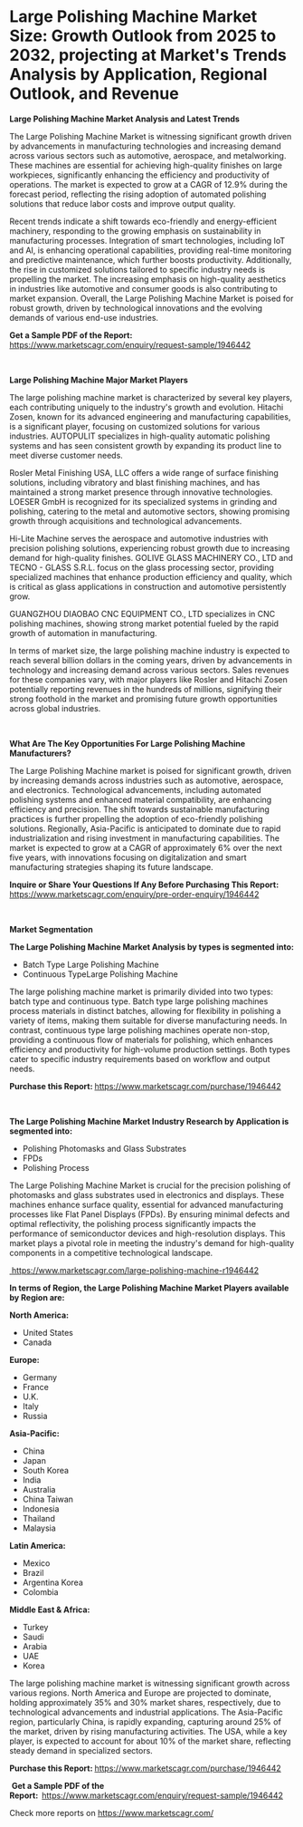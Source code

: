 <p><h1>Large Polishing Machine Market Size: Growth Outlook from 2025 to 2032, projecting at Market's Trends Analysis by Application, Regional Outlook, and Revenue</h1></p><p><strong>Large Polishing Machine Market Analysis and Latest Trends</strong></p>
<p><p>The Large Polishing Machine Market is witnessing significant growth driven by advancements in manufacturing technologies and increasing demand across various sectors such as automotive, aerospace, and metalworking. These machines are essential for achieving high-quality finishes on large workpieces, significantly enhancing the efficiency and productivity of operations. The market is expected to grow at a CAGR of 12.9% during the forecast period, reflecting the rising adoption of automated polishing solutions that reduce labor costs and improve output quality. </p><p>Recent trends indicate a shift towards eco-friendly and energy-efficient machinery, responding to the growing emphasis on sustainability in manufacturing processes. Integration of smart technologies, including IoT and AI, is enhancing operational capabilities, providing real-time monitoring and predictive maintenance, which further boosts productivity. Additionally, the rise in customized solutions tailored to specific industry needs is propelling the market. The increasing emphasis on high-quality aesthetics in industries like automotive and consumer goods is also contributing to market expansion. Overall, the Large Polishing Machine Market is poised for robust growth, driven by technological innovations and the evolving demands of various end-use industries.</p></p>
<p><strong>Get a Sample PDF of the Report:&nbsp;</strong> <a href="https://www.marketscagr.com/enquiry/request-sample/1946442?utm_campaign=2648&utm_medium=2&utm_source=Github&utm_content=ia&utm_term=10042025&utm_id=large-polishing-machine">https://www.marketscagr.com/enquiry/request-sample/1946442</a></p>
<p>&nbsp;</p>
<p><strong>Large Polishing Machine Major Market Players</strong></p>
<p><p>The large polishing machine market is characterized by several key players, each contributing uniquely to the industry's growth and evolution. Hitachi Zosen, known for its advanced engineering and manufacturing capabilities, is a significant player, focusing on customized solutions for various industries. AUTOPULIT specializes in high-quality automatic polishing systems and has seen consistent growth by expanding its product line to meet diverse customer needs.</p><p>Rosler Metal Finishing USA, LLC offers a wide range of surface finishing solutions, including vibratory and blast finishing machines, and has maintained a strong market presence through innovative technologies. LOESER GmbH is recognized for its specialized systems in grinding and polishing, catering to the metal and automotive sectors, showing promising growth through acquisitions and technological advancements.</p><p>Hi-Lite Machine serves the aerospace and automotive industries with precision polishing solutions, experiencing robust growth due to increasing demand for high-quality finishes. GOLIVE GLASS MACHINERY CO., LTD and TECNO - GLASS S.R.L. focus on the glass processing sector, providing specialized machines that enhance production efficiency and quality, which is critical as glass applications in construction and automotive persistently grow.</p><p>GUANGZHOU DIAOBAO CNC EQUIPMENT CO., LTD specializes in CNC polishing machines, showing strong market potential fueled by the rapid growth of automation in manufacturing.</p><p>In terms of market size, the large polishing machine industry is expected to reach several billion dollars in the coming years, driven by advancements in technology and increasing demand across various sectors. Sales revenues for these companies vary, with major players like Rosler and Hitachi Zosen potentially reporting revenues in the hundreds of millions, signifying their strong foothold in the market and promising future growth opportunities across global industries.</p></p>
<p>&nbsp;</p>
<p><strong>What Are The Key Opportunities For Large Polishing Machine Manufacturers?</strong></p>
<p><p>The Large Polishing Machine market is poised for significant growth, driven by increasing demands across industries such as automotive, aerospace, and electronics. Technological advancements, including automated polishing systems and enhanced material compatibility, are enhancing efficiency and precision. The shift towards sustainable manufacturing practices is further propelling the adoption of eco-friendly polishing solutions. Regionally, Asia-Pacific is anticipated to dominate due to rapid industrialization and rising investment in manufacturing capabilities. The market is expected to grow at a CAGR of approximately 6% over the next five years, with innovations focusing on digitalization and smart manufacturing strategies shaping its future landscape.</p></p>
<p><strong>Inquire or Share Your Questions If Any Before Purchasing This Report:</strong> <a href="https://www.marketscagr.com/enquiry/pre-order-enquiry/1946442?utm_campaign=2648&utm_medium=2&utm_source=Github&utm_content=ia&utm_term=10042025&utm_id=large-polishing-machine">https://www.marketscagr.com/enquiry/pre-order-enquiry/1946442</a></p>
<p>&nbsp;</p>
<p><strong>Market Segmentation</strong></p>
<p><strong>The Large Polishing Machine Market Analysis by types is segmented into:</strong></p>
<p><ul><li>Batch Type Large Polishing Machine</li><li>Continuous TypeLarge Polishing Machine</li></ul></p>
<p><p>The large polishing machine market is primarily divided into two types: batch type and continuous type. Batch type large polishing machines process materials in distinct batches, allowing for flexibility in polishing a variety of items, making them suitable for diverse manufacturing needs. In contrast, continuous type large polishing machines operate non-stop, providing a continuous flow of materials for polishing, which enhances efficiency and productivity for high-volume production settings. Both types cater to specific industry requirements based on workflow and output needs.</p></p>
<p><strong>Purchase this Report:&nbsp;</strong><a href="https://www.marketscagr.com/purchase/1946442?utm_campaign=2648&utm_medium=2&utm_source=Github&utm_content=ia&utm_term=10042025&utm_id=large-polishing-machine">https://www.marketscagr.com/purchase/1946442</a></p>
<p>&nbsp;</p>
<p><strong>The Large Polishing Machine Market Industry Research by Application is segmented into:</strong></p>
<p><ul><li>Polishing Photomasks and Glass Substrates</li><li>FPDs</li><li>Polishing Process</li></ul></p>
<p><p>The Large Polishing Machine Market is crucial for the precision polishing of photomasks and glass substrates used in electronics and displays. These machines enhance surface quality, essential for advanced manufacturing processes like Flat Panel Displays (FPDs). By ensuring minimal defects and optimal reflectivity, the polishing process significantly impacts the performance of semiconductor devices and high-resolution displays. This market plays a pivotal role in meeting the industry's demand for high-quality components in a competitive technological landscape.</p></p>
<p><a href="https://www.marketscagr.com/large-polishing-machine-r1946442?utm_campaign=2648&utm_medium=2&utm_source=Github&utm_content=ia&utm_term=10042025&utm_id=large-polishing-machine">&nbsp;https://www.marketscagr.com/large-polishing-machine-r1946442</a></p>
<p><strong>In terms of Region, the Large Polishing Machine Market Players available by Region are:</strong></p>
<p>
    <p> <strong> North America: </strong>
        <ul>
            <li>United States</li>
            <li>Canada</li>
        </ul>
        </p> 
    <p> <strong> Europe: </strong>
        <ul>
            <li>Germany</li>
            <li>France</li>
            <li>U.K.</li>
            <li>Italy</li>
            <li>Russia</li>
        </ul>
        </p> 
    <p> <strong> Asia-Pacific: </strong>
        <ul>
            <li>China</li>
            <li>Japan</li>
            <li>South Korea</li>
            <li>India</li>
            <li>Australia</li>
            <li>China Taiwan</li>
            <li>Indonesia</li>
            <li>Thailand</li>
            <li>Malaysia</li>
        </ul>
        </p> 
    <p> <strong> Latin America: </strong>
        <ul>
            <li>Mexico</li>
            <li>Brazil</li>
            <li>Argentina Korea</li>
            <li>Colombia</li>
        </ul>
        </p> 
    <p> <strong> Middle East & Africa: </strong>
        <ul>
            <li>Turkey</li>
            <li>Saudi</li>
            <li>Arabia</li>
            <li>UAE</li>
            <li>Korea</li>
        </ul>
    </p>
    </p>
<p><p>The large polishing machine market is witnessing significant growth across various regions. North America and Europe are projected to dominate, holding approximately 35% and 30% market shares, respectively, due to technological advancements and industrial applications. The Asia-Pacific region, particularly China, is rapidly expanding, capturing around 25% of the market, driven by rising manufacturing activities. The USA, while a key player, is expected to account for about 10% of the market share, reflecting steady demand in specialized sectors.</p></p>
<p><strong>Purchase this Report: </strong><a href="https://www.marketscagr.com/purchase/1946442?utm_campaign=2648&utm_medium=2&utm_source=Github&utm_content=ia&utm_term=10042025&utm_id=large-polishing-machine">https://www.marketscagr.com/purchase/1946442</a></p>
<p>&nbsp;<strong>Get a Sample PDF of the Report:&nbsp;&nbsp;</strong><a href="https://www.marketscagr.com/enquiry/request-sample/1946442?utm_campaign=2648&utm_medium=2&utm_source=Github&utm_content=ia&utm_term=10042025&utm_id=large-polishing-machine">https://www.marketscagr.com/enquiry/request-sample/1946442</a></p>
<p><strong></strong></p>
<p>Check more reports on <a href="https://www.marketscagr.com/?utm_campaign=2648&utm_medium=2&utm_source=Github&utm_content=ia&utm_term=10042025&utm_id=large-polishing-machine">https://www.marketscagr.com/</a></p>